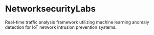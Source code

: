 # NetworksecurityLabs
Real-time traffic analysis framework utilizing machine learning anomaly detection for IoT network intrusion prevention systems.
